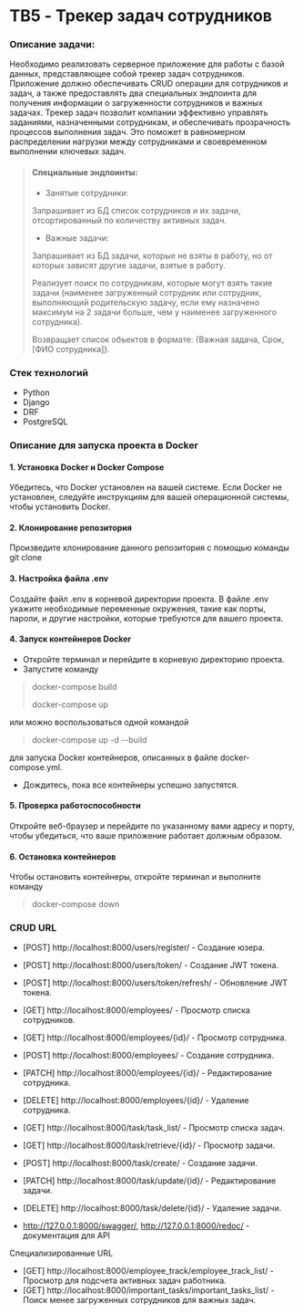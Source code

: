 # TB5 - Трекер задач сотрудников
### Описание задачи:

Необходимо реализовать серверное приложение для работы с базой данных, представляющее собой трекер задач сотрудников. Приложение должно обеспечивать CRUD операции для сотрудников и задач, а также предоставлять два специальных эндпоинта для получения информации о загруженности сотрудников и важных задачах.
Трекер задач позволит компании эффективно управлять заданиями, назначенными сотрудникам, и обеспечивать прозрачность процессов выполнения задач. Это поможет в равномерном распределении нагрузки между сотрудниками и своевременном выполнении ключевых задач.
> #### Специальные эндпоинты: 
>- Занятые сотрудники: 
>
> Запрашивает из БД список сотрудников и их задачи, отсортированный по количеству активных задач.
>- Важные задачи: 
>
> Запрашивает из БД задачи, которые не взяты в работу, но от которых зависят другие задачи, взятые в работу.
> 
> Реализует поиск по сотрудникам, которые могут взять такие задачи (наименее загруженный сотрудник или сотрудник, выполняющий родительскую задачу, если ему назначено максимум на 2 задачи больше, чем у наименее загруженного сотрудника).
> 
> Возвращает список объектов в формате: {Важная задача, Срок, [ФИО сотрудника]}.

### Стек технологий
- Python
- Django
- DRF
- PostgreSQL

### Описание для запуска проекта в Docker
#### 1. Установка Docker и Docker Compose
Убедитесь, что Docker установлен на вашей системе. Если Docker не установлен, следуйте инструкциям для вашей операционной системы, чтобы установить Docker.
#### 2. Клонирование репозитория
Произведите клонирование данного репозитория с помощью команды git clone 
#### 3. Настройка файла .env
Создайте файл .env в корневой директории проекта.
В файле .env укажите необходимые переменные окружения, такие как порты, пароли, и другие настройки, которые требуются для вашего проекта.
#### 4. Запуск контейнеров Docker 
- Откройте терминал и перейдите в корневую директорию проекта.
- Запустите команду
> docker-compose build
> 
> docker-compose up

или можно воспользоваться одной командой
> docker-compose up -d --build

для запуска Docker контейнеров, описанных в файле docker-compose.yml.
- Дождитесь, пока все контейнеры успешно запустятся.

#### 5. Проверка работоспособности
Откройте веб-браузер и перейдите по указанному вами адресу и порту, чтобы убедиться, что ваше приложение работает должным образом.
#### 6. Остановка контейнеров
Чтобы остановить контейнеры, откройте терминал и выполните команду
> docker-compose down

### CRUD URL
- [POST] http://localhost:8000/users/register/ - Создание юзера.

- [POST] http://localhost:8000/users/token/ - Создание JWT токена.

- [POST] http://localhost:8000/users/token/refresh/ - Обновление JWT токена.

- [GET] http://localhost:8000/employees/ - Просмотр списка сотрудников.

- [GET] http://localhost:8000/employees/{id}/ - Просмотр сотрудника.

- [POST] http://localhost:8000/employees/ - Создание сотрудника.

- [PATCH] http://localhost:8000/employees/{id}/ - Редактирование сотрудника.

- [DELETE] http://localhost:8000/employees/{id}/ - Удаление сотрудника.

- [GET] http://localhost:8000/task/task_list/ - Просмотр списка задач.

- [GET] http://localhost:8000/task/retrieve/{id}/ - Просмотр задачи.

- [POST] http://localhost:8000/task/create/ - Создание задачи.

- [PATCH] http://localhost:8000/task/update/{id}/ - Редактирование задачи.

- [DELETE] http://localhost:8000/task/delete/{id}/ - Удаление задачи.

- http://127.0.0.1:8000/swagger/, http://127.0.0.1:8000/redoc/ - документация для API

Специализированные URL
- [GET] http://localhost:8000/employee_track/employee_track_list/ - Просмотр для подсчета активных задач работника.
- [GET] http://localhost:8000/important_tasks/important_tasks_list/ - Поиск менее загруженных сотрудников для важных задач.
